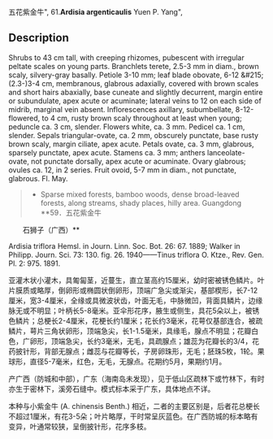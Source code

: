 五花紫金牛",
61.**Ardisia argenticaulis** Yuen P. Yang",

## Description
Shrubs to 43 cm tall, with creeping rhizomes, pubescent with irregular peltate scales on young parts. Branchlets terete, 2.5-3 mm in diam., brown scaly, silvery-gray basally. Petiole 3-10 mm; leaf blade obovate, 6-12 &amp;#215; (2.3-)3-4 cm, membranous, glabrous adaxially, covered with brown scales and short hairs abaxially, base cuneate and slightly decurrent, margin entire or subundulate, apex acute or acuminate; lateral veins to 12 on each side of midrib, marginal vein absent. Inflorescences axillary, subumbellate, 8-12-flowered, to 4 cm, rusty brown scaly throughout at least when young; peduncle ca. 3 cm, slender. Flowers white, ca. 3 mm. Pedicel ca. 1 cm, slender. Sepals triangular-ovate, ca. 2 mm, obscurely punctate, base rusty brown scaly, margin ciliate, apex acute. Petals ovate, ca. 3 mm, glabrous, sparsely punctate, apex acute. Stamens ca. 3 mm; anthers lanceolate-ovate, not punctate dorsally, apex acute or acuminate. Ovary glabrous; ovules ca. 12, in 2 series. Fruit ovoid, 5-7 mm in diam., not punctate, glabrous. Fl. May.

> * Sparse mixed forests, bamboo woods, dense broad-leaved forests, along streams, shady places, hilly area. Guangdong
**59．五花紫金牛
<p style='text-indent:28px'>石狮子（广西）**

Ardisia triflora Hemsl. in Journ. Linn. Soc. Bot. 26: 67. 1889; Walker in Philipp. Journ. Sci. 73: 130. fig. 26. 1940——Tinus triflora O. Ktze., Rev. Gen. Pl. 2: 975. 1891.

亚灌木状小灌木，具匍匐茎，近蔓生，直立茎高约15厘米，幼时密被锈色鳞片。叶片膜质或略厚，倒卵形或椭圆状倒卵形，顶端广急尖或渐尖，基部楔形，长7-12厘米，宽3-4厘米，全缘或具微波状齿，叶面无毛，中脉微凹，背面具鳞片，边缘脉无或不明显；叶柄长5-8毫米。亚伞形花序，腋生或侧生，具花5朵以上，被锈色鳞片；总梗长2-4厘米，花梗长约1厘米；花长约3毫米，花萼仅基部连合，被疏鳞片，萼片三角状卵形，顶端急尖，长1-1.5毫米，具缘毛，腺点不明显；花瓣白色，广卵形，顶端急尖，长约3毫米，无毛，具疏腺点；雄蕊为花瓣长的3/4，花药披针形，背部无腺点；雌蕊与花瓣等长，子房卵珠形，无毛；胚珠5枚，1轮。果球形，直径5-7毫米，红色，无毛，无腺点。花期约5月，果期约1月。

产广西（防城和中部），广东（海南岛未发现），见于低山区疏林下或竹林下，有时亦生于密林下，溪旁石缝中。模式标本采于广东，具体地点不详。

本种与小紫金牛 (A. chinensis Benth.) 相近，二者的主要区别是，后者花总梗长不超过1厘米，有花3-5朵；叶片略厚，干时常呈灰蓝色。在广西防城的标本略有变异，叶通常较狭，呈倒披针形，花序多枝。
